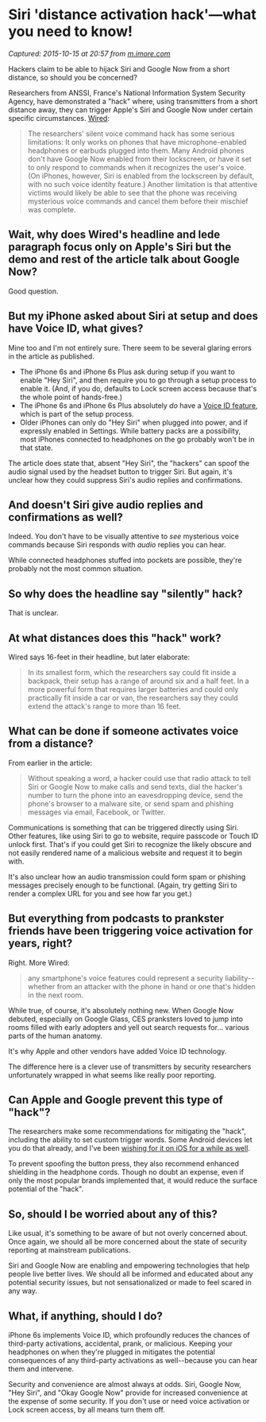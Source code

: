 # Siri 'distance activation hack'—what you need to know!

_Captured: 2015-10-15 at 20:57 from [m.imore.com](http://m.imore.com/siri-silent-control-hack-what-you-need-know)_

Hackers claim to be able to hijack Siri and Google Now from a short distance, so should you be concerned?

Researchers from ANSSI, France's National Information System Security Agency, have demonstrated a "hack" where, using transmitters from a short distance away, they can trigger Apple's Siri and Google Now under certain specific circumstances. [Wired](http://www.wired.com/2015/10/this-radio-trick-silently-hacks-siri-from-16-feet-away/):

> The researchers' silent voice command hack has some serious limitations: It only works on phones that have microphone-enabled headphones or earbuds plugged into them. Many Android phones don't have Google Now enabled from their lockscreen, or have it set to only respond to commands when it recognizes the user's voice. (On iPhones, however, Siri is enabled from the lockscreen by default, with no such voice identity feature.) Another limitation is that attentive victims would likely be able to see that the phone was receiving mysterious voice commands and cancel them before their mischief was complete.

## Wait, why does Wired's headline and lede paragraph focus only on Apple's Siri but the demo and rest of the article talk about Google Now?

Good question.

## But my iPhone asked about Siri at setup and does have Voice ID, what gives?

Mine too and I'm not entirely sure. There seem to be several glaring errors in the article as published.

  * The iPhone 6s and iPhone 6s Plus ask during setup if you want to enable "Hey Siri", and then require you to go through a setup process to enable it. (And, if you do, defaults to Lock screen access because that's the whole point of hands-free.)
  * The iPhone 6s and iPhone 6s Plus absolutely _do_ have a [Voice ID feature](http://m.imore.com/iphone-6s-review/heysiri), which is part of the setup process.
  * Older iPhones can only do "Hey Siri" when plugged into power, and if expressly enabled in Settings. While battery packs are a possibility, most iPhones connected to headphones on the go probably won't be in that state.

The article does state that, absent "Hey Siri", the "hackers" can spoof the audio signal used by the headset button to trigger Siri. But again, it's unclear how they could suppress Siri's audio replies and confirmations.

## And doesn't Siri give audio replies and confirmations as well?

Indeed. You don't have to be visually attentive to _see_ mysterious voice commands because Siri responds with _audio_ replies you can hear.

While connected headphones stuffed into pockets are possible, they're probably not the most common situation.

## So why does the headline say "silently" hack?

That is unclear.

## At what distances does this "hack" work?

Wired says 16-feet in their headline, but later elaborate:

> In its smallest form, which the researchers say could fit inside a backpack, their setup has a range of around six and a half feet. In a more powerful form that requires larger batteries and could only practically fit inside a car or van, the researchers say they could extend the attack's range to more than 16 feet.

## What can be done if someone activates voice from a distance?

From earlier in the article:

> Without speaking a word, a hacker could use that radio attack to tell Siri or Google Now to make calls and send texts, dial the hacker's number to turn the phone into an eavesdropping device, send the phone's browser to a malware site, or send spam and phishing messages via email, Facebook, or Twitter.

Communications is something that can be triggered directly using Siri. Other features, like using Siri to go to website, require passcode or Touch ID unlock first. That's if you could get Siri to recognize the likely obscure and not easily rendered name of a malicious website and request it to begin with.

It's also unclear how an audio transmission could form spam or phishing messages precisely enough to be functional. (Again, try getting Siri to render a complex URL for you and see how far you get.)

## But everything from podcasts to prankster friends have been triggering voice activation for years, right?

Right. More Wired:

> any smartphone's voice features could represent a security liability--whether from an attacker with the phone in hand or one that's hidden in the next room.

While true, of course, it's absolutely nothing new. When Google Now debuted, especially on Google Glass, CES pranksters loved to jump into rooms filled with early adopters and yell out search requests for... various parts of the human anatomy.

It's why Apple and other vendors have added Voice ID technology.

The difference here is a clever use of transmitters by security researchers unfortunately wrapped in what seems like really poor reporting.

## Can Apple and Google prevent this type of "hack"?

The researchers make some recommendations for mitigating the "hack", including the ability to set custom trigger words. Some Android devices let you do that already, and I've been [wishing for it on iOS for a while as well](http://m.imore.com/ios-9-wishes-hey-siri-alternative-activation-phrases).

To prevent spoofing the button press, they also recommend enhanced shielding in the headphone cords. Though no doubt an expense, even if only the most popular brands implemented that, it would reduce the surface potential of the "hack".

## So, should I be worried about any of this?

Like usual, it's something to be aware of but not overly concerned about. Once again, we should all be more concerned about the state of security reporting at mainstream publications.

Siri and Google Now are enabling and empowering technologies that help people live better lives. We should all be informed and educated about any potential security issues, but not sensationalized or made to feel scared in any way.

## What, if anything, should I do?

iPhone 6s implements Voice ID, which profoundly reduces the chances of third-party activations, accidental, prank, or malicious. Keeping your headphones on when they're plugged in mitigates the potential consequences of any third-party activations as well--because you can hear them and intervene.

Security and convenience are almost always at odds. Siri, Google Now, "Hey Siri", and "Okay Google Now" provide for increased convenience at the expense of some security. If you don't use or need voice activation or Lock screen access, by all means turn them off.
